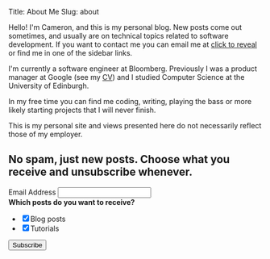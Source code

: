 Title: About Me
Slug: about

<script type="application/ld+json">
{
"@context": "http://www.schema.org",
"@type": "Person",
"@id": "https://www.cameronmacleod.com/#person",
"name": "Cameron MacLeod",
"nationality": "British",
"alumniOf": [
	{
	 "@type": "CollegeOrUniversity",
	 "name": "University of Edinburgh",
	 "sameAs": "https://en.wikipedia.org/wiki/University_of_Edinburgh"
	}
],
"gender": "Male",
"Description": "Developer",
"url": "https://www.cameronmacleod.com",
"image": "https://www.cameronmacleod.com/images/profile.jpg",
"sameAs": [
	"https://twitter.com/notexactlyawe",
	"https://www.linkedin.com/in/cameronjohnmacleod/",
	"https://github.com/notexactlyawe",
	"https://angel.co/u/cameron-macleod-2",
	"https://stackoverflow.com/users/1546934/cjm",
	"https://www.flickr.com/people/rotor132"
	]
}
</script>

<script>
var email;

function add_mailto() {
  const elem = document.getElementById("emailclick");
  elem.href = `mailto:${email}`;
}

function replace_email() {
  // short function to prevent spambots from scraping my email
  const domain = "gmail.com";
  const name = [16, 30, 18, 16, 31, 22, 28, 23, 66, 68, 67];
  const xor_with = 115;
  let constructed = "";
  name.forEach(function(i) {
    constructed += String.fromCharCode(i ^ xor_with);
  })
  email = `${constructed}@${domain}`;
  const elem = document.getElementById("emailclick");
  elem.text = email;
  // need to delay this so that the mailto gets added after the click, otherwise
  // an unexpected mail dialogue will popup
  window.setTimeout(add_mailto, 100);
}
</script>

Hello! I'm Cameron, and this is my personal blog. New posts come out sometimes, and usually are on technical topics related to software development. If you want to contact me you can email me at <a href="#" id="emailclick" onclick="replace_email()">click to reveal</a> or find me in one of the sidebar links.

I'm currently a software engineer at Bloomberg. Previously I was a product manager at Google (see my [CV](/cv.pdf)) and I studied Computer Science at the University of Edinburgh.

In my free time you can find me coding, writing, playing the bass or more likely starting projects that I will never finish.

This is my personal site and views presented here do not necessarily reflect those of my employer.

<!-- Begin Mailchimp Signup Form -->
<div id="mc_embed_signup">
	<form action="https://cameronmacleod.us18.list-manage.com/subscribe/post?u=ee6251a0e7d61c20060602217&amp;id=f541a0bdba" method="post" id="mc-embedded-subscribe-form" name="mc-embedded-subscribe-form" class="validate" target="_blank" novalidate>
		<div id="mc_embed_signup_scroll">
			<h2>No spam, just new posts. Choose what you receive and unsubscribe whenever.</h2>
			<div class="mc-field-group">
				<label for="mce-EMAIL">Email Address </label>
				<input type="email" value="" name="EMAIL" class="required email" id="mce-EMAIL">
			</div>
			<div class="mc-field-group input-group">
			    <strong>Which posts do you want to receive?</strong>
			    <ul>
						<li><input type="checkbox" value="1" name="group[4534][1]" id="mce-group[4534]-4534-0" checked><label for="mce-group[4534]-4534-0">Blog posts</label></li>
						<li><input type="checkbox" value="2" name="group[4534][2]" id="mce-group[4534]-4534-1" checked><label for="mce-group[4534]-4534-1">Tutorials</label></li>
					</ul>
			</div>
			<div id="mce-responses" class="clear">
				<div class="response" id="mce-error-response" style="display:none"></div>
				<div class="response" id="mce-success-response" style="display:none"></div>
			</div>    <!-- real people should not fill this in and expect good things - do not remove this or risk form bot signups-->
			<div style="position: absolute; left: -5000px;" aria-hidden="true"><input type="text" name="b_ee6251a0e7d61c20060602217_f541a0bdba" tabindex="-1" value=""></div>
			<div class="clear"><input type="submit" value="Subscribe" name="subscribe" id="mc-embedded-subscribe" class="button"></div>
		</div>
	</form>
</div>
<script type='text/javascript' src='//s3.amazonaws.com/downloads.mailchimp.com/js/mc-validate.js'></script><script type='text/javascript'>(function($) {window.fnames = new Array(); window.ftypes = new Array();fnames[0]='EMAIL';ftypes[0]='email';fnames[1]='FNAME';ftypes[1]='text';fnames[2]='LNAME';ftypes[2]='text';fnames[3]='ADDRESS';ftypes[3]='address';fnames[4]='PHONE';ftypes[4]='phone';fnames[5]='BIRTHDAY';ftypes[5]='birthday';}(jQuery));var $mcj = jQuery.noConflict(true);</script>
<!--End mc_embed_signup-->
